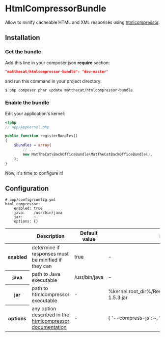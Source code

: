 HtmlCompressorBundle
====================
Allow to minify cacheable HTML and XML responses using [htmlcompressor](https://code.google.com/p/htmlcompressor/).

## Installation

### Get the bundle

Add this line in your composer.json **require** section:

``` json
"matthecat/htmlcompressor-bundle": "dev-master"
```

and run this command in your project directory:

``` bash
$ php composer.phar update matthecat/htmlcompressor-bundle
```

### Enable the bundle

Edit your application's kernel:
``` php
<?php
// app/AppKernel.php

public function registerBundles()
{
    $bundles = array(
        // ...
        new MatTheCat\BackOfficeBundle\MatTheCatBackOfficeBundle(),
    );
}
```
Now, it's time to configure it!

## Configuration

    # app/config/config.yml
    html_compressor:
        enabled: true
        java:    /usr/bin/java
        jar:     ~
        options: {}

<table>
    <thead>
        <tr>
            <th></th>
            <th>Description</th>
            <th>Default value</th>
            <th>Exemple</th>
        </tr>
    </thead>
    <tbody>
        <tr>
            <th>enabled</th>
            <td>determine if responses must be minified if they can</td>
            <td>true</td>
            <td>-</td>
        </tr>
        <tr>
            <th>java</th>
            <td>path to Java executable</td>
            <td>/usr/bin/java</td>
            <td>-</td>
        </tr>
        <tr>
            <th>jar</th>
            <td>path to htmlcompressor executable</td>
            <td>-</td>
            <td>%kernel.root_dir%/Resources/java/htmlcompressor-1.5.3.jar</td>
        </tr>
        <tr>
            <th>options</th>
            <td>any option described in the <a href="https://code.google.com/p/htmlcompressor/wiki/Documentation#Compressing_HTML_and_XML_files_from_a_command_line">htmlcompressor documentation</a></td>
            <td>-</td>
            <td>{ '--compress-js': ~, '--js-compressor': closure }</td>
        </tr>
    </tbody>
</table>